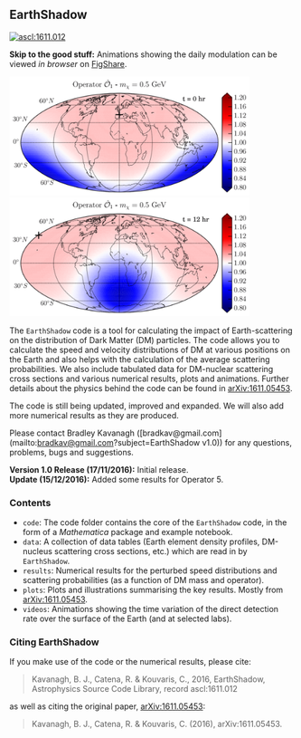 ## EarthShadow

<a href="http://ascl.net/1611.012"><img src="https://img.shields.io/badge/ascl-1611.012-blue.svg?colorB=262255" alt="ascl:1611.012" /></a>

**Skip to the good stuff:** Animations showing the daily modulation can be viewed *in browser* on [FigShare](https://dx.doi.org/10.6084/m9.figshare.c.3575630).

<img src="plots/EarthMap_O1_t=0.png" width="425"><img src="plots/EarthMap_O1_t=12.png" width="425">


The `EarthShadow` code is a tool for calculating the impact of Earth-scattering on the distribution of Dark Matter (DM) particles. The code allows you to calculate the speed and velocity distributions of DM at various positions on the Earth  and also helps with the calculation of the average scattering probabilities. We also include tabulated data for DM-nuclear scattering cross sections and various numerical results, plots and animations. Further details about the physics behind the code can be found in [arXiv:1611.05453](https://arxiv.org/abs/1611.05453).

The code is still being updated, improved and expanded. We will also add more numerical results as they are produced. 

Please contact Bradley Kavanagh ([bradkav@<span></span>gmail.com](mailto:bradkav@gmail.com?subject=EarthShadow v1.0)) for any questions, problems, bugs and suggestions.

**Version 1.0 Release (17/11/2016):** Initial release.  
**Update (15/12/2016):** Added some results for Operator 5.

### Contents

- `code`: The code folder contains the core of the `EarthShadow` code, in the form of a *Mathematica* package and example notebook.
- `data`: A collection of data tables (Earth element density profiles, DM-nucleus scattering cross sections, etc.) which are read in by `EarthShadow`. 
- `results`: Numerical results for the perturbed speed distributions and scattering probabilities (as a function of DM mass and operator).
- `plots`: Plots and illustrations summarising the key results. Mostly from [arXiv:1611.05453](https://arxiv.org/abs/1611.05453).
- `videos`: Animations showing the time variation of the direct detection rate over the surface of the Earth (and at selected labs).

### Citing EarthShadow

If you make use of the code or the numerical results, please cite:

>Kavanagh, B. J., Catena, R. & Kouvaris, C., 2016, EarthShadow, Astrophysics Source Code Library, record ascl:1611.012

as well as citing the original paper, [arXiv:1611.05453](https://arxiv.org/abs/1611.05453):

>Kavanagh, B. J., Catena, R. & Kouvaris, C. (2016), arXiv:1611.05453.
